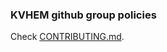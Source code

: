### KVHEM github group policies

Check [CONTRIBUTING.md](https://github.com/KVHEM/how_we_work/blob/master/CONTRIBUTING.md).
